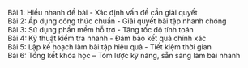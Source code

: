 Bài 1: Hiểu nhanh đề bài - Xác định vấn đề cần giải quyết  
Bài 2: Áp dụng công thức chuẩn - Giải quyết bài tập nhanh chóng  
Bài 3: Sử dụng phần mềm hỗ trợ - Tăng tốc độ tính toán  
Bài 4: Kỹ thuật kiểm tra nhanh - Đảm bảo kết quả chính xác  
Bài 5: Lập kế hoạch làm bài tập hiệu quả - Tiết kiệm thời gian  
Bài 6: Tổng kết khóa học – Tóm lược kỹ năng, sẵn sàng làm bài nhanh
